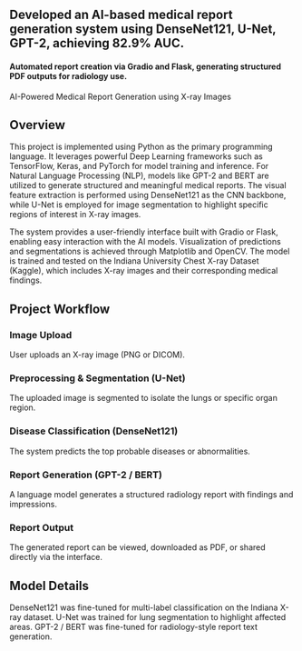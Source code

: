 ## Developed an AI-based medical report generation system using DenseNet121, U-Net, GPT-2, achieving 82.9% AUC. 
#### Automated report creation via Gradio and Flask, generating structured PDF outputs for radiology use.

AI-Powered Medical Report Generation using X-ray Images
## Overview
This project is implemented using Python as the primary programming language. It leverages powerful Deep Learning frameworks such as TensorFlow, Keras, and PyTorch for model training and inference. For Natural Language Processing (NLP), models like GPT-2 and BERT are utilized to generate structured and meaningful medical reports. The visual feature extraction is performed using DenseNet121 as the CNN backbone, while U-Net is employed for image segmentation to highlight specific regions of interest in X-ray images.

The system provides a user-friendly interface built with Gradio or Flask, enabling easy interaction with the AI models. Visualization of predictions and segmentations is achieved through Matplotlib and OpenCV. The model is trained and tested on the Indiana University Chest X-ray Dataset (Kaggle), which includes X-ray images and their corresponding medical findings.

## Project Workflow

### Image Upload
   User uploads an X-ray image (PNG or DICOM).
### Preprocessing & Segmentation (U-Net)
   The uploaded image is segmented to isolate the lungs or specific organ region.
### Disease Classification (DenseNet121)
   The system predicts the top probable diseases or abnormalities.
### Report Generation (GPT-2 / BERT)
   A language model generates a structured radiology report with findings and impressions.
### Report Output
   The generated report can be viewed, downloaded as PDF, or shared directly via the interface.

## Model Details
DenseNet121 was fine-tuned for multi-label classification on the Indiana X-ray dataset.
U-Net was trained for lung segmentation to highlight affected areas.
GPT-2 / BERT was fine-tuned for radiology-style report text generation.

